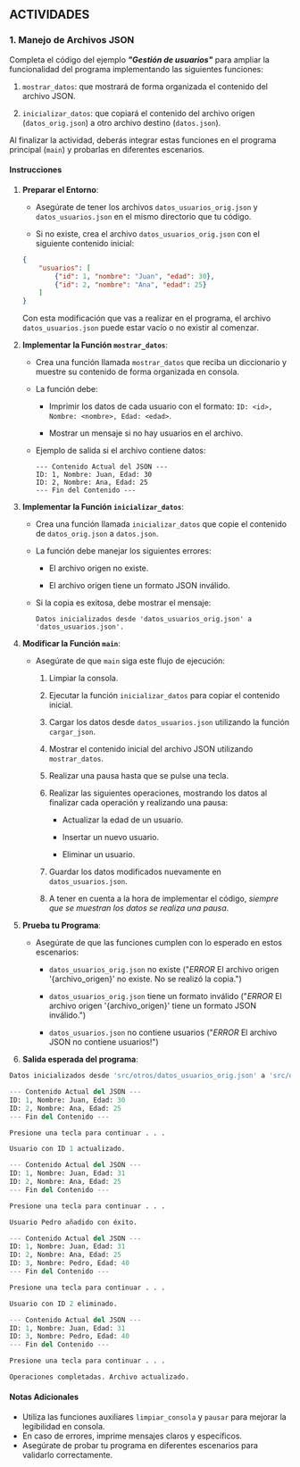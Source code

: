 ## ACTIVIDADES

### **1. Manejo de Archivos JSON**

Completa el código del ejemplo ***"Gestión de usuarios"*** para ampliar la funcionalidad del programa implementando las siguientes funciones: 

1. `mostrar_datos`: que mostrará de forma organizada el contenido del archivo JSON.

2. `inicializar_datos`: que copiará el contenido del archivo origen (`datos_orig.json`) a otro archivo destino (`datos.json`).

Al finalizar la actividad, deberás integrar estas funciones en el programa principal (`main`) y probarlas en diferentes escenarios.

#### **Instrucciones**

1. **Preparar el Entorno**:

   - Asegúrate de tener los archivos `datos_usuarios_orig.json` y `datos_usuarios.json` en el mismo directorio que tu código.

   - Si no existe, crea el archivo `datos_usuarios_orig.json` con el siguiente contenido inicial:

   ```json
   {
       "usuarios": [
           {"id": 1, "nombre": "Juan", "edad": 30},
           {"id": 2, "nombre": "Ana", "edad": 25}
       ]
   }
   ```

   Con esta modificación que vas a realizar en el programa, el archivo `datos_usuarios.json` puede estar vacío o no existir al comenzar.

3. **Implementar la Función `mostrar_datos`**:

   - Crea una función llamada `mostrar_datos` que reciba un diccionario y muestre su contenido de forma organizada en consola.

   - La función debe:
   
     - Imprimir los datos de cada usuario con el formato: `ID: <id>, Nombre: <nombre>, Edad: <edad>`.

     - Mostrar un mensaje si no hay usuarios en el archivo.

   - Ejemplo de salida si el archivo contiene datos:

     ```
     --- Contenido Actual del JSON ---
     ID: 1, Nombre: Juan, Edad: 30
     ID: 2, Nombre: Ana, Edad: 25
     --- Fin del Contenido ---
     ```

5. **Implementar la Función `inicializar_datos`**:

   - Crea una función llamada `inicializar_datos` que copie el contenido de `datos_orig.json` a `datos.json`.

   - La función debe manejar los siguientes errores:
   
     - El archivo origen no existe.

     - El archivo origen tiene un formato JSON inválido.

   - Si la copia es exitosa, debe mostrar el mensaje:
   
     ```
     Datos inicializados desde 'datos_usuarios_orig.json' a 'datos_usuarios.json'.
     ```

7. **Modificar la Función `main`**:

   - Asegúrate de que `main` siga este flujo de ejecución:
   
     1. Limpiar la consola.

     2. Ejecutar la función `inicializar_datos` para copiar el contenido inicial.

     3. Cargar los datos desde `datos_usuarios.json` utilizando la función `cargar_json`.

     4. Mostrar el contenido inicial del archivo JSON utilizando `mostrar_datos`.

     5. Realizar una pausa hasta que se pulse una tecla.

     6. Realizar las siguientes operaciones, mostrando los datos al finalizar cada operación y realizando una pausa:
     
        - Actualizar la edad de un usuario.

        - Insertar un nuevo usuario.

        - Eliminar un usuario.

     8. Guardar los datos modificados nuevamente en `datos_usuarios.json`.

     9. A tener en cuenta a la hora de implementar el código, *siempre que se muestran los datos se realiza una pausa*.

8. **Prueba tu Programa**:

   - Asegúrate de que las funciones cumplen con lo esperado en estos escenarios:
   
     - `datos_usuarios_orig.json` no existe ("*ERROR* El archivo origen '{archivo_origen}' no existe. No se realizó la copia.")

     - `datos_usuarios_orig.json` tiene un formato inválido ("*ERROR* El archivo origen '{archivo_origen}' tiene un formato JSON inválido.")

     - `datos_usuarios.json` no contiene usuarios ("*ERROR* El archivo JSON no contiene usuarios!")

10. **Salida esperada del programa**:

```python
Datos inicializados desde 'src/otros/datos_usuarios_orig.json' a 'src/otros/datos_usuarios.json'.

--- Contenido Actual del JSON ---
ID: 1, Nombre: Juan, Edad: 30
ID: 2, Nombre: Ana, Edad: 25
--- Fin del Contenido ---

Presione una tecla para continuar . . .

Usuario con ID 1 actualizado.

--- Contenido Actual del JSON ---
ID: 1, Nombre: Juan, Edad: 31
ID: 2, Nombre: Ana, Edad: 25
--- Fin del Contenido ---

Presione una tecla para continuar . . . 

Usuario Pedro añadido con éxito.

--- Contenido Actual del JSON ---
ID: 1, Nombre: Juan, Edad: 31
ID: 2, Nombre: Ana, Edad: 25
ID: 3, Nombre: Pedro, Edad: 40
--- Fin del Contenido ---

Presione una tecla para continuar . . . 

Usuario con ID 2 eliminado.

--- Contenido Actual del JSON ---
ID: 1, Nombre: Juan, Edad: 31
ID: 3, Nombre: Pedro, Edad: 40
--- Fin del Contenido ---

Presione una tecla para continuar . . . 

Operaciones completadas. Archivo actualizado.
```

#### **Notas Adicionales**

- Utiliza las funciones auxiliares `limpiar_consola` y `pausar` para mejorar la legibilidad en consola.
- En caso de errores, imprime mensajes claros y específicos.
- Asegúrate de probar tu programa en diferentes escenarios para validarlo correctamente.

